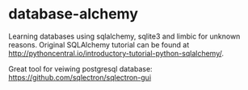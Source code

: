 # database-alchemy
Learning databases using sqlalchemy, sqlite3 and limbic for unknown reasons.
Original SQLAlchemy tutorial can be found at http://pythoncentral.io/introductory-tutorial-python-sqlalchemy/.

Great tool for veiwing postgresql database: https://github.com/sqlectron/sqlectron-gui
